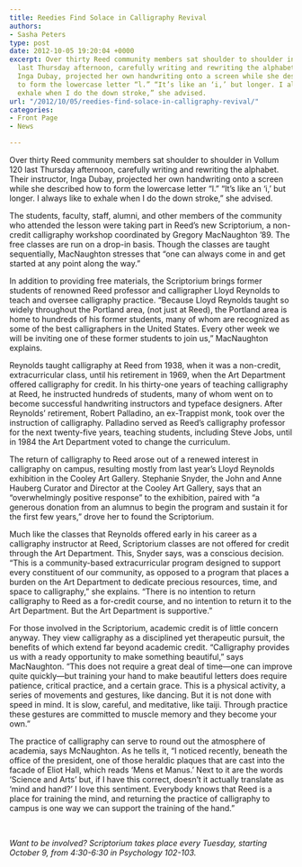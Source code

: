 ```yaml
---
title: Reedies Find Solace in Calligraphy Revival
authors:
- Sasha Peters
type: post
date: 2012-10-05 19:20:04 +0000
excerpt: Over thirty Reed community members sat shoulder to shoulder in Vollum 120
  last Thursday afternoon, carefully writing and rewriting the alphabet. Their instructor,
  Inga Dubay, projected her own handwriting onto a screen while she described how
  to form the lowercase letter “l.” “It’s like an ‘i,’ but longer. I always like to
  exhale when I do the down stroke,” she advised.
url: "/2012/10/05/reedies-find-solace-in-calligraphy-revival/"
categories:
- Front Page
- News

---
```

Over thirty Reed community members sat shoulder to shoulder in Vollum 120 last Thursday afternoon, carefully writing and rewriting the alphabet. Their instructor, Inga Dubay, projected her own handwriting onto a screen while she described how to form the lowercase letter “l.” “It’s like an ‘i,’ but longer. I always like to exhale when I do the down stroke,” she advised.

The students, faculty, staff, alumni, and other members of the community who attended the lesson were taking part in Reed’s new Scriptorium, a non-credit calligraphy workshop coordinated by Gregory MacNaughton ’89. The free classes are run on a drop-in basis. Though the classes are taught sequentially, MacNaughton stresses that “one can always come in and get started at any point along the way.”

In addition to providing free materials, the Scriptorium brings former students of renowned Reed professor and calligrapher Lloyd Reynolds to teach and oversee calligraphy practice. “Because Lloyd Reynolds taught so widely throughout the Portland area, (not just at Reed), the Portland area is home to hundreds of his former students, many of whom are recognized as some of the best calligraphers in the United States. Every other week we will be inviting one of these former students to join us,” MacNaughton explains.

Reynolds taught calligraphy at Reed from 1938, when it was a non-credit, extracurricular class, until his retirement in 1969, when the Art Department offered calligraphy for credit. In his thirty-one years of teaching calligraphy at Reed, he instructed hundreds of students, many of whom went on to become successful handwriting instructors and typeface designers. After Reynolds’ retirement, Robert Palladino, an ex-Trappist monk, took over the instruction of calligraphy. Palladino served as Reed’s calligraphy professor for the next twenty-five years, teaching students, including Steve Jobs, until in 1984 the Art Department voted to change the curriculum.

The return of calligraphy to Reed arose out of a renewed interest in calligraphy on campus, resulting mostly from last year’s Lloyd Reynolds exhibition in the Cooley Art Gallery. Stephanie Snyder, the John and Anne Hauberg Curator and Director at the Cooley Art Gallery, says that an “overwhelmingly positive response” to the exhibition, paired with “a generous donation from an alumnus to begin the program and sustain it for the first few years,” drove her to found the Scriptorium.

Much like the classes that Reynolds offered early in his career as a calligraphy instructor at Reed, Scriptorium classes are not offered for credit through the Art Department. This, Snyder says, was a conscious decision. “This is a community-based extracurricular program designed to support every constituent of our community, as opposed to a program that places a burden on the Art Department to dedicate precious resources, time, and space to calligraphy,” she explains. “There is no intention to return calligraphy to Reed as a for-credit course, and no intention to return it to the Art Department. But the Art Department is supportive.”

For those involved in the Scriptorium, academic credit is of little concern anyway. They view calligraphy as a disciplined yet therapeutic pursuit, the benefits of which extend far beyond academic credit. “Calligraphy provides us with a ready opportunity to make something beautiful,” says MacNaughton. “This does not require a great deal of time—one can improve quite quickly—but training your hand to make beautiful letters does require patience, critical practice, and a certain grace. This is a physical activity, a series of movements and gestures, like dancing. But it is not done with speed in mind. It is slow, careful, and meditative, like taiji. Through practice these gestures are committed to muscle memory and they become your own.”

The practice of calligraphy can serve to round out the atmosphere of academia, says McNaughton. As he tells it, “I noticed recently, beneath the office of the president, one of those heraldic plaques that are cast into the facade of Eliot Hall, which reads ‘Mens et Manus.’ Next to it are the words ‘Science and Arts’ but, if I have this correct, doesn&#8217;t it actually translate as ‘mind and hand?’ I love this sentiment. Everybody knows that Reed is a place for training the mind, and returning the practice of calligraphy to campus is one way we can support the training of the hand.”

&nbsp;

_Want to be involved? Scriptorium takes place every Tuesday, starting October 9, from 4:30-6:30 in Psychology 102-103._